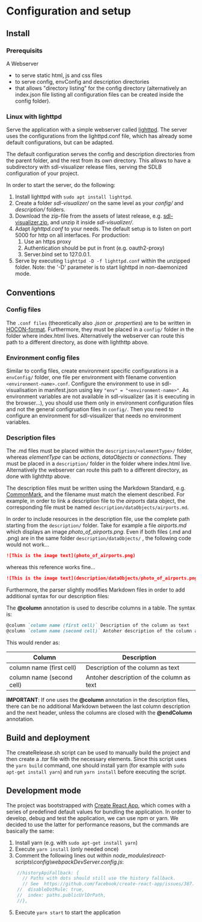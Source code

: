 # Configuration and setup

## Install

### Prerequisits
A Webserver
- to serve static html, js and css files
- to serve config, envConfig and description directories 
- that allows "directory listing" for the config directory (alternatively an index.json file listing all configuration files can be created inside the config folder).

### Linux with lighttpd
Serve the application with a simple webserver called [lighttpd](https://redmine.lighttpd.net/projects/lighttpd). The server uses the configurations from the lighttpd.conf file, which has already some default configurations, but can be adapted. 

The default configuration serves the config and description directories from the parent folder, and the rest from its own directory. This allows to have a subdirectory with sdl-visualizer release files, serving the SDLB configuration of your project.

In order to start the server, do the following:
1. Install lighttpd with `sudo apt install lighttpd`.
2. Create a folder *sdl-visualizer/* on the same level as your *config/* and *description/* folders. 
3. Download the zip-file from the assets of latest release, e.g. [sdl-visualizer.zip](https://api.github.com/repos/smart-data-lake/sdl-visualization/releases/latest/sdl-visualizer.zip), and unzip it inside *sdl-visualizer/*.
4. Adapt *lighttpd.conf* to your needs. The default setup is to listen on port 5000 for http on all interfaces. For production:
    1. Use an https proxy
    2. Authentication should be put in front (e.g. oauth2-proxy)
    3. Server.bind set to 127.0.0.1.
5. Serve by executing  `lighttpd -D -f lighttpd.conf` within the unzipped folder. Note: the '-D' parameter is to start lighttpd in non-daemonized mode.


## Conventions
### Config files
The `.conf files` (theoretically also *.json* or *.properties*) are to be written in [HOCON-format](https://github.com/lightbend/config/blob/main/HOCON.md). Furthermore, they must be placed in a `config/` folder in the folder where index.html lives. Alternatively the webserver can route this path to a different directory, as done with lighthttp above.

### Environment config files
Similar to config files, create environment specific configurations in a `envConfig/` folder, one file per environment with filename convention `<environment-name>.conf`. Configure the environment to use in sdl-visualisation in manifest.json using key `"env" = "<environment-name>"`.
As environment variables are not available in sdl-visualizer (as it is executing in the browser...), you should use them only in environment configuration files and not the general configruation files in `config/`. Then you need to configure an environment for sdl-visualizer that needs no environment variables.

### Description files
The .md files must be placed within the `description/<elementType>/` folder, whereas *elementType* can be *actions*, *dataObjects* or *connections*. They must be placed in a `description/` folder in the folder where index.html live. Alternatively the webserver can route this path to a different directory, as done with lighthttp above.

The description files must be written using the Markdown Standard, e.g. [CommonMark](https://commonmark.org/), and the filename must match the element described. For example, in order to link a description file to the *airports* data object, the corresponding file must be named `description/dataObjects/airports.md`.

In order to include resources in the description file, use the complete path starting from the `description/` folder. Take for example a file *airports.md* which displays an image *photo_of_airports.png*. Even if both files (.md and .png) are in the same folder `description/dataObjects/` , the following code would not work...

```markdown
![This is the image text](photo_of_airports.png)
```

whereas this reference works fine...

```markdown
![This is the image text](description/dataObjects/photo_of_airports.png)
```

Furthermore, the parser slightly modifies Markdown files in order to add additional syntax for our description files:

The **@column** annotation is used to describe columns in a table. The syntax is:

```markdown
@column `column name (first cell)` Description of the column as text
@column `column name (second cell)` Antoher description of the column as text
```

This would render as:

|Column | Description | 
|-----|------|
|column name (first cell) | Description of the column as text |
|column name (second cell) | Antoher description of the column as text |

**IMPORTANT**: If one uses the **@column** annotation in the description files, there can be no additional Markdown between the last column description and the next header, unless the columns are closed with the **@endColumn** annotation.

    
## Build and deployment

The createRelease.sh script can be used to manually build the project and then create a *.tar* file with the necessary elements. Since this script uses the `yarn build` command, one should install yarn (for example with `sudo apt-get install yarn`) and run `yarn install` before executing the script.

## Development mode
The project was bootstrapped with [Create React App](https://create-react-app.dev/), which comes with a series of predefined default values for bundling the application. In order to develop, debug and test the application, we can use npm or yarn. We decided to use the latter for performance reasons, but the commands are basically the same:

1. Install yarn (e.g. with `sudo apt-get install yarn`)
2. Execute `yarn install` (only needed once)
3. Comment the following lines out within *node_modules\react-scripts\config\webpackDevServer.config.js*:
```javascript
    //historyApiFallback: {
      // Paths with dots should still use the history fallback.
      // See  https://github.com/facebook/create-react-app/issues/387.
    //  disableDotRule: true,
    //  index: paths.publicUrlOrPath,
    //},
```
5. Execute `yarn start` to start the application



